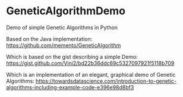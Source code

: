 # GeneticAlgorithmDemo
 Demo of simple Genetic Algorithms in Python

Based on the Java implementation: https://github.com/memento/GeneticAlgorithm

Which is based on the gist describing a simple Demo: https://gist.github.com/Vini2/bd22b36ddc69c5327097921f5118b709

Which is an implementation of an elegant, graphical demo of Genetic Algorithms: https://towardsdatascience.com/introduction-to-genetic-algorithms-including-example-code-e396e98d8bf3
